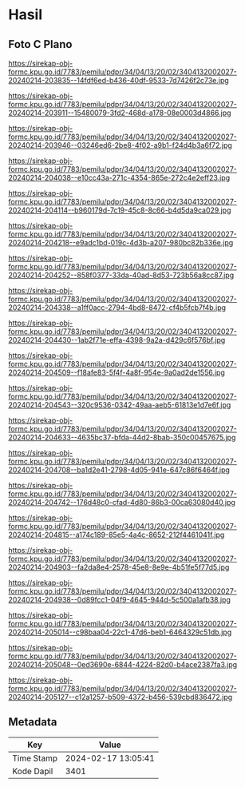 # Hasil

## Foto C Plano

https://sirekap-obj-formc.kpu.go.id/7783/pemilu/pdpr/34/04/13/20/02/3404132002027-20240214-203835--14fdf6ed-b436-40df-9533-7d7426f2c73e.jpg

https://sirekap-obj-formc.kpu.go.id/7783/pemilu/pdpr/34/04/13/20/02/3404132002027-20240214-203911--15480079-3fd2-468d-a178-08e0003d4866.jpg

https://sirekap-obj-formc.kpu.go.id/7783/pemilu/pdpr/34/04/13/20/02/3404132002027-20240214-203946--03246ed6-2be8-4f02-a9b1-f24d4b3a6f72.jpg

https://sirekap-obj-formc.kpu.go.id/7783/pemilu/pdpr/34/04/13/20/02/3404132002027-20240214-204038--e10cc43a-271c-4354-865e-272c4e2eff23.jpg

https://sirekap-obj-formc.kpu.go.id/7783/pemilu/pdpr/34/04/13/20/02/3404132002027-20240214-204114--b960179d-7c19-45c8-8c66-b4d5da9ca029.jpg

https://sirekap-obj-formc.kpu.go.id/7783/pemilu/pdpr/34/04/13/20/02/3404132002027-20240214-204218--e9adc1bd-019c-4d3b-a207-980bc82b336e.jpg

https://sirekap-obj-formc.kpu.go.id/7783/pemilu/pdpr/34/04/13/20/02/3404132002027-20240214-204252--858f0377-33da-40ad-8d53-723b56a8cc87.jpg

https://sirekap-obj-formc.kpu.go.id/7783/pemilu/pdpr/34/04/13/20/02/3404132002027-20240214-204338--a1ff0acc-2794-4bd8-8472-cf4b5fcb7f4b.jpg

https://sirekap-obj-formc.kpu.go.id/7783/pemilu/pdpr/34/04/13/20/02/3404132002027-20240214-204430--1ab2f71e-effa-4398-9a2a-d429c6f576bf.jpg

https://sirekap-obj-formc.kpu.go.id/7783/pemilu/pdpr/34/04/13/20/02/3404132002027-20240214-204509--f18afe83-5f4f-4a8f-954e-9a0ad2de1556.jpg

https://sirekap-obj-formc.kpu.go.id/7783/pemilu/pdpr/34/04/13/20/02/3404132002027-20240214-204543--320c9536-0342-49aa-aeb5-61813e1d7e6f.jpg

https://sirekap-obj-formc.kpu.go.id/7783/pemilu/pdpr/34/04/13/20/02/3404132002027-20240214-204633--4635bc37-bfda-44d2-8bab-350c00457675.jpg

https://sirekap-obj-formc.kpu.go.id/7783/pemilu/pdpr/34/04/13/20/02/3404132002027-20240214-204708--ba1d2e41-2798-4d05-941e-647c86f6464f.jpg

https://sirekap-obj-formc.kpu.go.id/7783/pemilu/pdpr/34/04/13/20/02/3404132002027-20240214-204742--176d48c0-cfad-4d80-86b3-00ca63080d40.jpg

https://sirekap-obj-formc.kpu.go.id/7783/pemilu/pdpr/34/04/13/20/02/3404132002027-20240214-204815--a174c189-85e5-4a4c-8652-212f4461041f.jpg

https://sirekap-obj-formc.kpu.go.id/7783/pemilu/pdpr/34/04/13/20/02/3404132002027-20240214-204903--fa2da8e4-2578-45e8-8e9e-4b51fe5f77d5.jpg

https://sirekap-obj-formc.kpu.go.id/7783/pemilu/pdpr/34/04/13/20/02/3404132002027-20240214-204938--0d89fcc1-04f9-4645-944d-5c500a1afb38.jpg

https://sirekap-obj-formc.kpu.go.id/7783/pemilu/pdpr/34/04/13/20/02/3404132002027-20240214-205014--c98baa04-22c1-47d6-beb1-6464329c51db.jpg

https://sirekap-obj-formc.kpu.go.id/7783/pemilu/pdpr/34/04/13/20/02/3404132002027-20240214-205048--0ed3690e-6844-4224-82d0-b4ace2387fa3.jpg

https://sirekap-obj-formc.kpu.go.id/7783/pemilu/pdpr/34/04/13/20/02/3404132002027-20240214-205127--c12a1257-b509-4372-b456-539cbd836472.jpg


## Metadata

| Key        | Value               |
| ---------- | ------------------- |
| Time Stamp | 2024-02-17 13:05:41 |
| Kode Dapil | 3401                |



